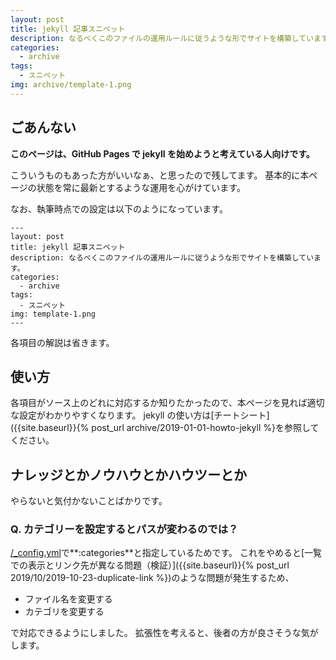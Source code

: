 ```yaml
---
layout: post
title: jekyll 記事スニペット
description: なるべくこのファイルの運用ルールに従うような形でサイトを構築しています。
categories:
  - archive
tags:
  - スニペット
img: archive/template-1.png
---
```


## ごあんない

**このページは、GitHub Pages で jekyll を始めようと考えている人向けです。**

こういうものもあった方がいいなぁ、と思ったので残してます。
基本的に本ページの状態を常に最新とするような運用を心がけています。

なお、執筆時点での設定は以下のようになっています。

```
---
layout: post
title: jekyll 記事スニペット
description: なるべくこのファイルの運用ルールに従うような形でサイトを構築しています。
categories:
  - archive
tags:
  - スニペット
img: template-1.png
---
```

各項目の解説は省きます。

## 使い方

各項目がソース上のどれに対応するか知りたかったので、本ページを見れば適切な設定がわかりやすくなります。
jekyll の使い方は[チートシート]({{site.baseurl}}{% post_url archive/2019-01-01-howto-jekyll %}を参照してください。

## ナレッジとかノウハウとかハウツーとか

やらないと気付かないことばかりです。

### Q. カテゴリーを設定するとパスが変わるのでは？

[/\_config.yml]({{site.data.gh.file}}/_config.yml#L4)で**:categories**と指定しているためです。
これをやめると[一覧での表示とリンク先が異なる問題（検証）]({{site.baseurl}}{% post_url 2019/10/2019-10-23-duplicate-link %})のような問題が発生するため、

- ファイル名を変更する
- カテゴリを変更する

で対応できるようにしました。
拡張性を考えると、後者の方が良さそうな気がします。
